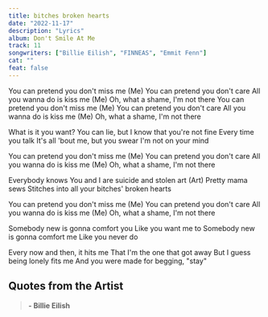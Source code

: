 ```yaml
---
title: bitches broken hearts
date: "2022-11-17"
description: "Lyrics"
album: Don't Smile At Me
track: 11
songwriters: ["Billie Eilish", "FINNEAS", "Emmit Fenn"]
cat: ""
feat: false
---
```


<p className="chorus">
You can pretend you don't miss me (Me)
You can pretend you don't care
All you wanna do is kiss me (Me)
Oh, what a shame, I'm not there
You can pretend you don't miss me (Me)
You can pretend you don't care
All you wanna do is kiss me (Me)
Oh, what a shame, I'm not there
</p>
<p className="verse-one">
What is it you want?
You can lie, but I know that you're not fine
Every time you talk
It's all 'bout me, but you swear I'm not on your mind
</p>
<p className="chorus">
You can pretend you don't miss me (Me)
You can pretend you don't care
All you wanna do is kiss me (Me)
Oh, what a shame, I'm not there
</p>
<p className="verse-two">
Everybody knows
You and I are suicide and stolen art (Art)
Pretty mama sews
Stitches into all your bitches' broken hearts
</p>
<p className="chorus">
You can pretend you don't miss me (Me)
You can pretend you don't care
All you wanna do is kiss me (Me)
Oh, what a shame, I'm not there
</p>
<p className="bridge">
Somebody new is gonna comfort you
Like you want me to
Somebody new is gonna comfort me
Like you never do
</p>
<p className="outro">
Every now and then, it hits me
That I'm the one that got away
But I guess being lonely fits me
And you were made for begging, "stay"
</p>

## Quotes from the Artist

<blockquote>

<b>- Billie Eilish</b>

</blockquote>
